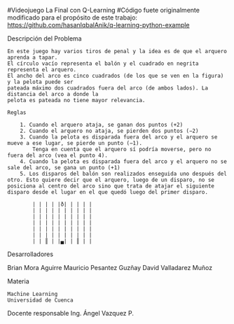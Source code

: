 #Videojuego La Final con Q-Learning
#Código fuete originalmente modificado para el propósito de este trabajo: https://github.com/hasanIqbalAnik/q-learning-python-example


Descripción del Problema

	En este juego hay varios tiros de penal y la idea es de que el arquero aprenda a tapar.
	El círculo vacío representa el balón y el cuadrado en negrita representa el arquero.
	El ancho del arco es cinco cuadrados (de los que se ven en la figura) y la pelota puede ser 
	pateada máximo dos cuadrados fuera del arco (de ambos lados). La distancia del arco a donde la
	pelota es pateada no tiene mayor relevancia.

	Reglas
    
		1. Cuando el arquero ataja, se ganan dos puntos (+2)    
		2. Cuando el arquero no ataja, se pierden dos puntos (−2)
		3. Cuando la pelota es disparada fuera del arco y el arquero se mueve a ese lugar, se pierde un punto (−1).
			Tenga en cuenta que el arquero sí podría moverse, pero no fuera del arco (vea el punto 4).
		4. Cuando la pelota es disparada fuera del arco y el arquero no se sale del arco, se gana un punto (+1)
		5. Los disparos del balón son realizados enseguida uno después del otro. Esto quiere decir que el arquero, luego de un disparo, no se posiciona al centro del arco sino que trata de atajar el siguiente disparo desde el lugar en el que quedó luego del primer disparo.

			| | | | |ð| | | | |
			| | | | | | | | | |
			| | | | | | | | | |
			| | | | | | | | | |
			| | | | | | | | | |
			| | | | | | | | | |
			| | ║ | |▄| | ║ | |

Desarrolladores

  Brian Mora Aguirre
  Mauricio Pesantez Guzñay
  David Valladarez Muñoz


Materia 
  
	Machine Learning
	Universidad de Cuenca


Docente responsable
	Ing. Ángel Vazquez P.

